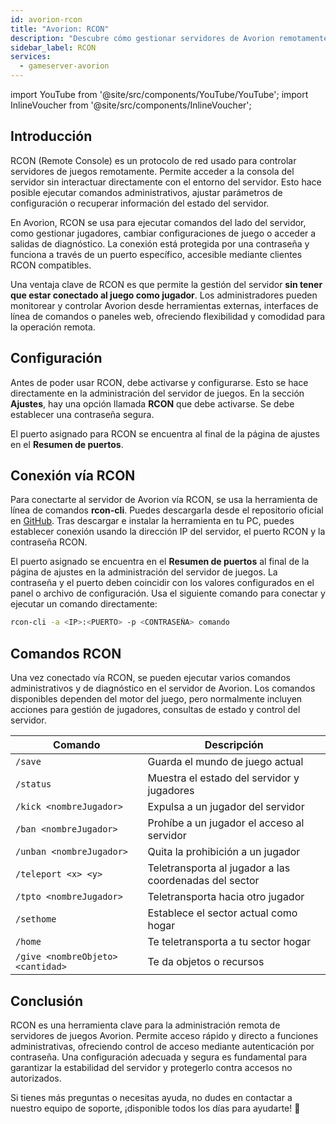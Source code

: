 ```yaml
---
id: avorion-rcon
title: "Avorion: RCON"
description: "Descubre cómo gestionar servidores de Avorion remotamente usando RCON para un control flexible y seguro sin necesidad de entrar al juego → Aprende más ahora"
sidebar_label: RCON
services:
  - gameserver-avorion
---
```


import YouTube from '@site/src/components/YouTube/YouTube';
import InlineVoucher from '@site/src/components/InlineVoucher';

## Introducción

RCON (Remote Console) es un protocolo de red usado para controlar servidores de juegos remotamente. Permite acceder a la consola del servidor sin interactuar directamente con el entorno del servidor. Esto hace posible ejecutar comandos administrativos, ajustar parámetros de configuración o recuperar información del estado del servidor.

En Avorion, RCON se usa para ejecutar comandos del lado del servidor, como gestionar jugadores, cambiar configuraciones de juego o acceder a salidas de diagnóstico. La conexión está protegida por una contraseña y funciona a través de un puerto específico, accesible mediante clientes RCON compatibles.

Una ventaja clave de RCON es que permite la gestión del servidor **sin tener que estar conectado al juego como jugador**. Los administradores pueden monitorear y controlar Avorion desde herramientas externas, interfaces de línea de comandos o paneles web, ofreciendo flexibilidad y comodidad para la operación remota.

<InlineVoucher />

## Configuración

Antes de poder usar RCON, debe activarse y configurarse. Esto se hace directamente en la administración del servidor de juegos. En la sección **Ajustes**, hay una opción llamada **RCON** que debe activarse. Se debe establecer una contraseña segura.

El puerto asignado para RCON se encuentra al final de la página de ajustes en el **Resumen de puertos**. 



## Conexión vía RCON

Para conectarte al servidor de Avorion vía RCON, se usa la herramienta de línea de comandos **rcon-cli**. Puedes descargarla desde el repositorio oficial en [GitHub](https://github.com/gorcon/rcon-cli). Tras descargar e instalar la herramienta en tu PC, puedes establecer conexión usando la dirección IP del servidor, el puerto RCON y la contraseña RCON.

El puerto asignado se encuentra en el **Resumen de puertos** al final de la página de ajustes en la administración del servidor de juegos. La contraseña y el puerto deben coincidir con los valores configurados en el panel o archivo de configuración. Usa el siguiente comando para conectar y ejecutar un comando directamente:

```bash
rcon-cli -a <IP>:<PUERTO> -p <CONTRASEÑA> comando
```



## Comandos RCON

Una vez conectado vía RCON, se pueden ejecutar varios comandos administrativos y de diagnóstico en el servidor de Avorion. Los comandos disponibles dependen del motor del juego, pero normalmente incluyen acciones para gestión de jugadores, consultas de estado y control del servidor.

| Comando                                     | Descripción                                               |
|--------------------------------------------|-----------------------------------------------------------|
| `/save`                                     | Guarda el mundo de juego actual                           |
| `/status`                                   | Muestra el estado del servidor y jugadores               |
| `/kick <nombreJugador>`                      | Expulsa a un jugador del servidor                          |
| `/ban <nombreJugador>`                       | Prohíbe a un jugador el acceso al servidor                |
| `/unban <nombreJugador>`                     | Quita la prohibición a un jugador                          |
| `/teleport <x> <y>`                          | Teletransporta al jugador a las coordenadas del sector    |
| `/tpto <nombreJugador>`                      | Teletransporta hacia otro jugador                          |
| `/sethome`                                  | Establece el sector actual como hogar                      |
| `/home`                                     | Te teletransporta a tu sector hogar                        |
| `/give <nombreObjeto> <cantidad>`            | Te da objetos o recursos                                   |




## Conclusión

RCON es una herramienta clave para la administración remota de servidores de juegos Avorion. Permite acceso rápido y directo a funciones administrativas, ofreciendo control de acceso mediante autenticación por contraseña. Una configuración adecuada y segura es fundamental para garantizar la estabilidad del servidor y protegerlo contra accesos no autorizados.

Si tienes más preguntas o necesitas ayuda, no dudes en contactar a nuestro equipo de soporte, ¡disponible todos los días para ayudarte! 🙂

<InlineVoucher />